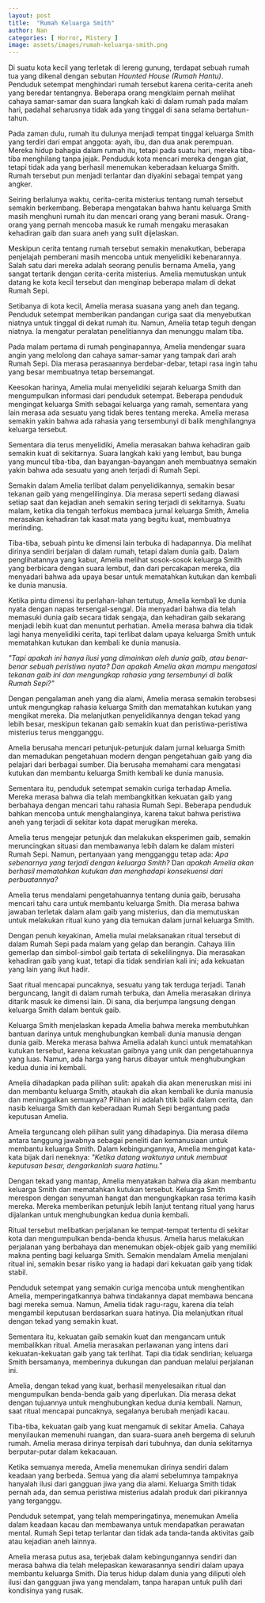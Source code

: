 ```yaml
---
layout: post
title:  "Rumah Keluarga Smith"
author: Nan
categories: [ Horror, Mistery ]
image: assets/images/rumah-keluarga-smith.png
---
```

Di suatu kota kecil yang terletak di lereng gunung, terdapat sebuah rumah tua yang dikenal dengan sebutan *Haunted House* <i>(Rumah Hantu)</i>. Penduduk setempat menghindari rumah tersebut karena cerita-cerita aneh yang beredar tentangnya. Beberapa orang mengklaim pernah melihat cahaya samar-samar dan suara langkah kaki di dalam rumah pada malam hari, padahal seharusnya tidak ada yang tinggal di sana selama bertahun-tahun.
<p>
Pada zaman dulu, rumah itu dulunya menjadi tempat tinggal keluarga Smith yang terdiri dari empat anggota: ayah, ibu, dan dua anak perempuan. Mereka hidup bahagia dalam rumah itu, tetapi pada suatu hari, mereka tiba-tiba menghilang tanpa jejak. Penduduk kota mencari mereka dengan giat, tetapi tidak ada yang berhasil menemukan keberadaan keluarga Smith. Rumah tersebut pun menjadi terlantar dan diyakini sebagai tempat yang angker.
</p>
<p>
Seiring berlalunya waktu, cerita-cerita misterius tentang rumah tersebut semakin berkembang. Beberapa mengatakan bahwa hantu keluarga Smith masih menghuni rumah itu dan mencari orang yang berani masuk. Orang-orang yang pernah mencoba masuk ke rumah mengaku merasakan kehadiran gaib dan suara aneh yang sulit dijelaskan.
</p>
<p>
Meskipun cerita tentang rumah tersebut semakin menakutkan, beberapa penjelajah pemberani masih mencoba untuk menyelidiki kebenarannya. Salah satu dari mereka adalah seorang penulis bernama Amelia, yang sangat tertarik dengan cerita-cerita misterius. Amelia memutuskan untuk datang ke kota kecil tersebut dan menginap beberapa malam di dekat Rumah Sepi.
</p>
<p>
Setibanya di kota kecil, Amelia merasa suasana yang aneh dan tegang. Penduduk setempat memberikan pandangan curiga saat dia menyebutkan niatnya untuk tinggal di dekat rumah itu. Namun, Amelia tetap teguh dengan niatnya. Ia mengatur peralatan penelitiannya dan menunggu malam tiba.
</p>
<p>
Pada malam pertama di rumah penginapannya, Amelia mendengar suara angin yang melolong dan cahaya samar-samar yang tampak dari arah Rumah Sepi. Dia merasa perasaannya berdebar-debar, tetapi rasa ingin tahu yang besar membuatnya tetap bersemangat.
</p>
<p>
Keesokan harinya, Amelia mulai menyelidiki sejarah keluarga Smith dan mengumpulkan informasi dari penduduk setempat. Beberapa penduduk mengingat keluarga Smith sebagai keluarga yang ramah, sementara yang lain merasa ada sesuatu yang tidak beres tentang mereka. Amelia merasa semakin yakin bahwa ada rahasia yang tersembunyi di balik menghilangnya keluarga tersebut.
</p>
<p>
Sementara dia terus menyelidiki, Amelia merasakan bahwa kehadiran gaib semakin kuat di sekitarnya. Suara langkah kaki yang lembut, bau bunga yang muncul tiba-tiba, dan bayangan-bayangan aneh membuatnya semakin yakin bahwa ada sesuatu yang aneh terjadi di Rumah Sepi.
</p>
<p>
Semakin dalam Amelia terlibat dalam penyelidikannya, semakin besar tekanan gaib yang mengelilinginya. Dia merasa seperti sedang diawasi setiap saat dan kejadian aneh semakin sering terjadi di sekitarnya. Suatu malam, ketika dia tengah terfokus membaca jurnal keluarga Smith, Amelia merasakan kehadiran tak kasat mata yang begitu kuat, membuatnya merinding.
</p>
<p>
Tiba-tiba, sebuah pintu ke dimensi lain terbuka di hadapannya. Dia melihat dirinya sendiri berjalan di dalam rumah, tetapi dalam dunia gaib. Dalam penglihatannya yang kabur, Amelia melihat sosok-sosok keluarga Smith yang berbicara dengan suara lembut, dan dari percakapan mereka, dia menyadari bahwa ada upaya besar untuk mematahkan kutukan dan kembali ke dunia manusia.
</p>
<p>
Ketika pintu dimensi itu perlahan-lahan tertutup, Amelia kembali ke dunia nyata dengan napas tersengal-sengal. Dia menyadari bahwa dia telah memasuki dunia gaib secara tidak sengaja, dan kehadiran gaib sekarang menjadi lebih kuat dan menuntut perhatian. Amelia merasa bahwa dia tidak lagi hanya menyelidiki cerita, tapi terlibat dalam upaya keluarga Smith untuk mematahkan kutukan dan kembali ke dunia manusia.
</p>
<p>
<i>"Tapi apakah ini hanya ilusi yang dimainkan oleh dunia gaib, atau benar-benar sebuah peristiwa nyata? Dan apakah Amelia akan mampu mengatasi tekanan gaib ini dan mengungkap rahasia yang tersembunyi di balik Rumah Sepi?"</i>
</p>
<p>
Dengan pengalaman aneh yang dia alami, Amelia merasa semakin terobsesi untuk mengungkap rahasia keluarga Smith dan mematahkan kutukan yang mengikat mereka. Dia melanjutkan penyelidikannya dengan tekad yang lebih besar, meskipun tekanan gaib semakin kuat dan peristiwa-peristiwa misterius terus mengganggu.
</p>
<p>
Amelia berusaha mencari petunjuk-petunjuk dalam jurnal keluarga Smith dan memadukan pengetahuan modern dengan pengetahuan gaib yang dia pelajari dari berbagai sumber. Dia berusaha memahami cara mengatasi kutukan dan membantu keluarga Smith kembali ke dunia manusia.
</p>
<p>
Sementara itu, penduduk setempat semakin curiga terhadap Amelia. Mereka merasa bahwa dia telah membangkitkan kekuatan gaib yang berbahaya dengan mencari tahu rahasia Rumah Sepi. Beberapa penduduk bahkan mencoba untuk menghalanginya, karena takut bahwa peristiwa aneh yang terjadi di sekitar kota dapat merugikan mereka.
</p>
<p>
Amelia terus mengejar petunjuk dan melakukan eksperimen gaib, semakin meruncingkan situasi dan membawanya lebih dalam ke dalam misteri Rumah Sepi. Namun, pertanyaan yang mengganggu tetap ada: <i>Apa sebenarnya yang terjadi dengan keluarga Smith?</i> Dan <i>apakah Amelia akan berhasil mematahkan kutukan dan menghadapi konsekuensi dari perbuatannya?</i>
</p>
<p>
Amelia terus mendalami pengetahuannya tentang dunia gaib, berusaha mencari tahu cara untuk membantu keluarga Smith. Dia merasa bahwa jawaban terletak dalam alam gaib yang misterius, dan dia memutuskan untuk melakukan ritual kuno yang dia temukan dalam jurnal keluarga Smith.
</p>
<p>
Dengan penuh keyakinan, Amelia mulai melaksanakan ritual tersebut di dalam Rumah Sepi pada malam yang gelap dan berangin. Cahaya lilin gemerlap dan simbol-simbol gaib tertata di sekelilingnya. Dia merasakan kehadiran gaib yang kuat, tetapi dia tidak sendirian kali ini; ada kekuatan yang lain yang ikut hadir.
</p>
<p>
Saat ritual mencapai puncaknya, sesuatu yang tak terduga terjadi. Tanah berguncang, langit di dalam rumah terbuka, dan Amelia merasakan dirinya ditarik masuk ke dimensi lain. Di sana, dia berjumpa langsung dengan keluarga Smith dalam bentuk gaib.
</p>
<p>
Keluarga Smith menjelaskan kepada Amelia bahwa mereka membutuhkan bantuan darinya untuk menghubungkan kembali dunia manusia dengan dunia gaib. Mereka merasa bahwa Amelia adalah kunci untuk mematahkan kutukan tersebut, karena kekuatan gaibnya yang unik dan pengetahuannya yang luas. Namun, ada harga yang harus dibayar untuk menghubungkan kedua dunia ini kembali.
</p>
<p>
Amelia dihadapkan pada pilihan sulit: apakah dia akan meneruskan misi ini dan membantu keluarga Smith, ataukah dia akan kembali ke dunia manusia dan meninggalkan semuanya? Pilihan ini adalah titik balik dalam cerita, dan nasib keluarga Smith dan keberadaan Rumah Sepi bergantung pada keputusan Amelia.
</p>
<p>
Amelia terguncang oleh pilihan sulit yang dihadapinya. Dia merasa dilema antara tanggung jawabnya sebagai peneliti dan kemanusiaan untuk membantu keluarga Smith. Dalam kebingungannya, Amelia mengingat kata-kata bijak dari neneknya: <i>"Ketika datang waktunya untuk membuat keputusan besar, dengarkanlah suara hatimu."</i>
</p>
<p>
Dengan tekad yang mantap, Amelia menyatakan bahwa dia akan membantu keluarga Smith dan mematahkan kutukan tersebut. Keluarga Smith merespon dengan senyuman hangat dan mengungkapkan rasa terima kasih mereka. Mereka memberikan petunjuk lebih lanjut tentang ritual yang harus dijalankan untuk menghubungkan kedua dunia kembali.
</p>
<p>
Ritual tersebut melibatkan perjalanan ke tempat-tempat tertentu di sekitar kota dan mengumpulkan benda-benda khusus. Amelia harus melakukan perjalanan yang berbahaya dan menemukan objek-objek gaib yang memiliki makna penting bagi keluarga Smith. Semakin mendalam Amelia menjalani ritual ini, semakin besar risiko yang ia hadapi dari kekuatan gaib yang tidak stabil.
</p>
<p>
Penduduk setempat yang semakin curiga mencoba untuk menghentikan Amelia, memperingatkannya bahwa tindakannya dapat membawa bencana bagi mereka semua. Namun, Amelia tidak ragu-ragu, karena dia telah mengambil keputusan berdasarkan suara hatinya. Dia melanjutkan ritual dengan tekad yang semakin kuat.
</p>
<p>
Sementara itu, kekuatan gaib semakin kuat dan mengancam untuk membalikkan ritual. Amelia merasakan perlawanan yang intens dari kekuatan-kekuatan gaib yang tak terlihat. Tapi dia tidak sendirian; keluarga Smith bersamanya, memberinya dukungan dan panduan melalui perjalanan ini.
</p>
<p>
Amelia, dengan tekad yang kuat, berhasil menyelesaikan ritual dan mengumpulkan benda-benda gaib yang diperlukan. Dia merasa dekat dengan tujuannya untuk menghubungkan kedua dunia kembali. Namun, saat ritual mencapai puncaknya, segalanya berubah menjadi kacau.
</p>
<p>
Tiba-tiba, kekuatan gaib yang kuat mengamuk di sekitar Amelia. Cahaya menyilaukan memenuhi ruangan, dan suara-suara aneh bergema di seluruh rumah. Amelia merasa dirinya terpisah dari tubuhnya, dan dunia sekitarnya berputar-putar dalam kekacauan.
</p>
<p>
Ketika semuanya mereda, Amelia menemukan dirinya sendiri dalam keadaan yang berbeda. Semua yang dia alami sebelumnya tampaknya hanyalah ilusi dari gangguan jiwa yang dia alami. Keluarga Smith tidak pernah ada, dan semua peristiwa misterius adalah produk dari pikirannya yang terganggu.
</p>
<p>
Penduduk setempat, yang telah memperingatinya, menemukan Amelia dalam keadaan kacau dan membawanya untuk mendapatkan perawatan mental. Rumah Sepi tetap terlantar dan tidak ada tanda-tanda aktivitas gaib atau kejadian aneh lainnya.
</p>
<p>
Amelia merasa putus asa, terjebak dalam kebingungannya sendiri dan merasa bahwa dia telah melepaskan kewarasannya sendiri dalam upaya membantu keluarga Smith. Dia terus hidup dalam dunia yang diliputi oleh ilusi dan gangguan jiwa yang mendalam, tanpa harapan untuk pulih dari kondisinya yang rusak.
</p>
